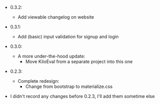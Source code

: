 - 0.3.2:
	- Add viewable changelog on website

- 0.3.1:
	- Add (basic) input validation for signup and login

- 0.3.0:
	- A more under-the-hood update:
		- Move KiloEval from a separate project into this one

- 0.2.3:
	- Complete redesign: 
		- Change from bootstrap to materialize.css

- I didn't record any changes before 0.2.3, I'll add them sometime else
